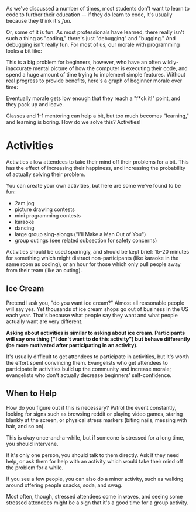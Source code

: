 As we've discussed a number of times, most students don't want to learn to code to further their education -- if they do learn to code, it's usually because they think it's _fun._

Or, some of it is fun. As most professionals have learned, there really isn't such a thing as "coding," there's just "debugging" and "bugging." And debugging isn't really fun. For most of us, our morale with programming looks a bit like:

This is a big problem for beginners, however, who have an often wildly-inaccurate mental picture of how the computer is executing their code, and spend a huge amount of time trying to implement simple features. Without real progress to provide benefits, here's a graph of beginner morale over time:

Eventually morale gets low enough that they reach a "f\*ck it!" point, and they pack up and leave.

Classes and 1-1 mentoring can help a bit, but too much becomes "learning," and learning is boring. How do we solve this? Activities!

# Activities

Activities allow attendees to take their mind off their problems for a bit. This has the effect of increasing their happiness, and increasing the probability of actually solving their problem.

You can create your own activities, but here are some we've found to be fun:

* 2am jog
* picture drawing contests
* mini programming contests
* karaoke
* dancing
* large group sing-alongs \("I'll Make a Man Out of You"\)
* group outings \(see related subsection for safety concerns\)

Activities should be used sparingly, and should be kept brief: 15-20 minutes for something which might distract non-participants \(like karaoke in the same room as coding\), or an hour for those which only pull people away from their team \(like an outing\).

## Ice Cream

Pretend I ask you, "do you want ice cream?" Almost all reasonable people will say yes. Yet thousands of ice cream shops go out of business in the US each year. That's because what people say they want and what people actually want are very different.

**Asking about activities is similar to asking about ice cream. Participants will say one thing \("I don't want to do this activity"\) but behave differently \(be more motivated after participating in an activity\).**

It's usually difficult to get attendees to participate in activities, but it's worth the effort spent convincing them. Evangelists who get attendees to participate in activities build up the community and increase morale; evangelists who don't actually decrease beginners' self-confidence.

## When to Help

How do you figure out if this is necessary? Patrol the event constantly, looking for signs such as browsing reddit or playing video games, staring blankly at the screen, or physical stress markers \(biting nails, messing with hair, and so on\).

This is okay once-and-a-while, but if someone is stressed for a long time, you should intervene.

If it's only one person, you should talk to them directly. Ask if they need help, or ask them for help with an activity which would take their mind off the problem for a while.

If you see a few people, you can also do a minor activity, such as walking around offering people snacks, soda, and swag. 

Most often, though, stressed attendees come in waves, and seeing some stressed attendees might be a sign that it's a good time for a group activity.

